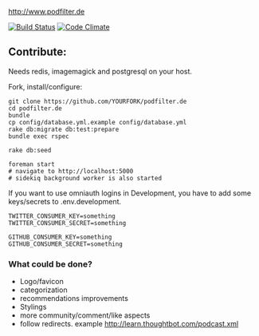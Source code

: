 http://www.podfilter.de

[![Build Status](https://travis-ci.org/zealot128/podfilter.de.png?branch=master)](https://travis-ci.org/zealot128/podfilter.de)
[![Code Climate](https://codeclimate.com/github/zealot128/podfilter.de.png)](https://codeclimate.com/github/zealot128/podfilter.de)

## Contribute:

Needs redis, imagemagick and postgresql on your host.

Fork, install/configure:

```
git clone https://github.com/YOURFORK/podfilter.de
cd podfilter.de
bundle
cp config/database.yml.example config/database.yml
rake db:migrate db:test:prepare
bundle exec rspec

rake db:seed

foreman start
# navigate to http://localhost:5000
# sidekiq background worker is also started
```

If you want to use omniauth logins in Development, you have to add some keys/secrets to .env.development.

```
TWITTER_CONSUMER_KEY=something
TWITTER_CONSUMER_SECRET=something

GITHUB_CONSUMER_KEY=something
GITHUB_CONSUMER_SECRET=something
```



### What could be done?

* Logo/favicon
* categorization
* recommendations improvements
* Stylings
* more community/comment/like aspects
* follow redirects. example http://learn.thoughtbot.com/podcast.xml
